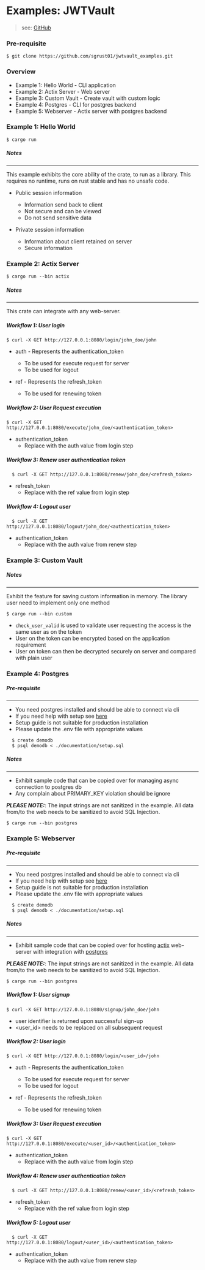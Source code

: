 # Examples: JWTVault

> see: [GitHub](https://github.com/sgrust01/jwtvault.git)

### Pre-requisite

    $ git clone https://github.com/sgrust01/jwtvault_examples.git
    
### Overview

* Example 1: Hello World - CLI application
* Example 2: Actix Server - Web server
* Example 3: Custom Vault - Create vault with custom logic
* Example 4: Postgres - CLI for postgres backend
* Example 5: Webserver - Actix server with postgres backend
    
### Example 1: Hello World

    $ cargo run 

##### Notes
___

This example exhibits the core ability of the crate, to run as a library. This requires no runtime, runs on rust stable and has no unsafe code.

* Public session information 
    * Information send back to client
    * Not secure and can be viewed
    * Do not send sensitive data 
    
* Private session information
    * Information about client retained on server 
    * Secure information


### Example 2: Actix Server

    $ cargo run --bin actix

##### Notes
___
This crate can integrate with any web-server.  
 
 ##### Workflow 1: User login
 
    $ curl -X GET http://127.0.0.1:8080/login/john_doe/john

* auth - Represents the authentication_token
    * To be used for execute request for server
    * To be used for logout
    
* ref - Represents the refresh_token
    * To be used for renewing token
    
 ##### Workflow 2: User Request execution
 
    $ curl -X GET http://127.0.0.1:8080/execute/john_doe/<authentication_token>
    
* authentication_token
    * Replace with the auth value from login step

 ##### Workflow 3: Renew user authentication token
 
      $ curl -X GET http://127.0.0.1:8080/renew/john_doe/<refresh_token>
      
* refresh_token
    * Replace with the ref value from login step

 ##### Workflow 4: Logout user
 
      $ curl -X GET http://127.0.0.1:8080/logout/john_doe/<authentication_token>

* authentication_token
    * Replace with the auth value from renew step

### Example 3: Custom Vault

##### Notes
___
Exhibit the feature for saving custom information in memory. The library user need to implement only one method

    $ cargo run --bin custom
    
* `check_user_valid` is used to validate user requesting the access is the same user as on the token
* User on the token can be encrypted based on the application requirement
* User on token can then be decrypted securely on server and compared with plain user

### Example 4: Postgres

##### Pre-requisite
___ 

* You need postgres installed and should be able to connect via cli
* If you need help with setup see [here](documentation/POSTGRES.md)
* Setup guide is not suitable for production installation
* Please update the .env file with appropriate values

```shell script
  $ create demodb
  $ psql demodb < ./documentation/setup.sql
```
  

##### Notes
___

* Exhibit sample code that can be copied over for managing async connection to postgres db
* Any complain about PRIMARY_KEY violation should be ignore

___***PLEASE NOTE:***___: 
The input strings are not sanitized in the example. 
All data from/to the web needs to be sanitized to avoid SQL Injection.

    $ cargo run --bin postgres


### Example 5: Webserver

##### Pre-requisite
___ 

* You need postgres installed and should be able to connect via cli
* If you need help with setup see [here](documentation/POSTGRES.md)
* Setup guide is not suitable for production installation
* Please update the .env file with appropriate values

```shell script
  $ create demodb
  $ psql demodb < ./documentation/setup.sql
```
  

##### Notes
___

* Exhibit sample code that can be copied over for hosting [actix](https://github.com/actix/actix) web-server 
with integration with [postgres](https://github.com/sfackler/rust-postgres)

___***PLEASE NOTE:***___: 
The input strings are not sanitized in the example. 
All data from/to the web needs to be sanitized to avoid SQL Injection.

    $ cargo run --bin postgres

##### Workflow 1: User signup
 
    $ curl -X GET http://127.0.0.1:8080/signup/john_doe/john

* user identifier is returned upon successful sign-up
* <user_id> needs to be replaced on all subsequent request

 ##### Workflow 2: User login
 
    $ curl -X GET http://127.0.0.1:8080/login/<user_id>/john

* auth - Represents the authentication_token
    * To be used for execute request for server
    * To be used for logout
    
* ref - Represents the refresh_token
    * To be used for renewing token
    
 ##### Workflow 3: User Request execution
 
    $ curl -X GET http://127.0.0.1:8080/execute/<user_id>/<authentication_token>
    
* authentication_token
    * Replace with the auth value from login step

 ##### Workflow 4: Renew user authentication token
 
      $ curl -X GET http://127.0.0.1:8080/renew/<user_id>/<refresh_token>
      
* refresh_token
    * Replace with the ref value from login step

 ##### Workflow 5: Logout user
 
      $ curl -X GET http://127.0.0.1:8080/logout/<user_id>/<authentication_token>

* authentication_token
    * Replace with the auth value from renew step
        